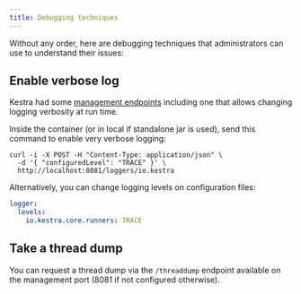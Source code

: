 ```yaml
---
title: Debugging techniques
---
```


Without any order, here are debugging techniques that administrators can use to understand their issues:

## Enable verbose log
Kestra had some [management endpoints](./index.md#other-micronaut-default-endpoints) including one that allows changing logging verbosity at run time.

Inside the container (or in local if standalone jar is used), send this command to enable very verbose logging:

```shell
curl -i -X POST -H "Content-Type: application/json" \
  -d '{ "configuredLevel": "TRACE" }' \
  http://localhost:8081/loggers/io.kestra
```

Alternatively, you can change logging levels on configuration files:

```yaml
logger:
  levels:
    io.kestra.core.runners: TRACE
```

## Take a thread dump

You can request a thread dump via the `/threaddump` endpoint available on the management port (8081 if not configured otherwise).